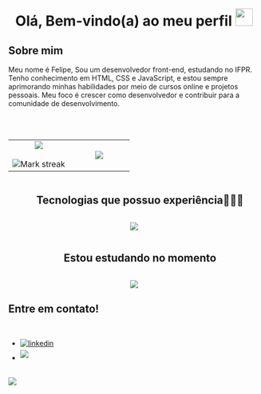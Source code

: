 
<h1 align="center"><b>Olá, Bem-vindo(a) ao meu perfil  </b><img src="https://media.giphy.com/media/hvRJCLFzcasrR4ia7z/giphy.gif" width="35"></h1>
	
## **Sobre mim**

Meu nome é Felipe, Sou um desenvolvedor front-end, estudando no IFPR. Tenho conhecimento em HTML, CSS e JavaScript, e estou sempre aprimorando minhas habilidades por meio de cursos online e projetos pessoais. Meu foco é crescer como desenvolvedor e contribuir para a comunidade de desenvolvimento.</p>
 
<br><br>

<p align="center">
<table align="center">
<tr border="none">
<td width="50%" align="center">
  
  <img  align="center"  src="https://github-readme-stats.vercel.app/api?username=felipesoaresdeoliveira&theme=dark&show_icons=true&count_private=true" />
  <br></br>
  <img  title="🔥 Get streak stats for your profile at git.io/streak-stats" alt="Mark streak" src="https://github-readme-streak-stats.herokuapp.com/?user=felipesoaresdeoliveira&theme=dark&hide_border=false" /> 
</td>

<td width="50%" align="center">

  <img  align="center"  src="https://github-readme-stats.anuraghazra1.vercel.app/api/top-langs/?username=felipesoaresdeoliveira&theme=dark&hide_border=false&no-bg=true&no-frame=true&langs_count=10"/>
  
  </td>
</tr>
</table>

</p>        

<!--h1 without bottom border-->
<div id="user-content-toc">
  <ul align="center">
    <summary><h2 style="display: inline-block">Tecnologias que possuo experiência👨🏻‍💻</h2></summary>
  </ul>
</div>
<!--tech stack icons-->
<p align="center">
  <a href="https://skillicons.dev">
    <img src="https://skillicons.dev/icons?i=html,css,js,figma,git,github,postgres,java,unity,vscode&perline=14" />
  </a>
</p>
<!--h1 without bottom border-->
<div id="user-content-toc">
  <ul align="center">
    <summary><h2 style="display: inline-block">Estou estudando no momento</h2></summary>
  </ul>
</div>
<!--tech stack icons-->
<p align="center">
  <a href="https://skillicons.dev">
    <img src="https://skillicons.dev/icons?i=ts,nodejs,react&perline=14" />
  </a>
</p>

## <b>Entre em contato!</b>
<br>
<div align='left'>

<ul>

<li>
<a href="https://www.linkedin.com/in/felipe-soares-249799253/" target="_blank">
<img src="https://img.shields.io/badge/linkedin:  Felipe Soares-%2300acee.svg?color=405DE6&style=for-the-badge&logo=linkedin&logoColor=white" alt=linkedin style="margin-bottom: 5px;"/>
</a>
</li>
<li>
<a href="mailto:felipesoaresdeoliveira13@gmail.com" target="_blank">
<img src="https://img.shields.io/badge/gmail:  felipesoaresdeoliveira13@gmail.com-%23EA4335.svg?style=for-the-badge&logo=gmail&logoColor=white" t=mail style="margin-bottom: 5px;" />
</a>
</li>
	
</ul>
</div>

<br>
<img src="https://user-images.githubusercontent.com/73097560/115834477-dbab4500-a447-11eb-908a-139a6edaec5c.gif">
<br>
<br>
<br>




